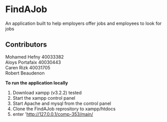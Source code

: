 # **FindAJob**  

An application built to help employers offer jobs and employees to look for jobs

## **Contributors**

Mohamed Hefny  40033382  
Aloys Portafaix  40030443  
Caren Rizk  40031705  
Robert Beaudenon  

**To run the application locally**
1. Download xampp (v3.2.2) tested
2. Start the xampp control panel
3. Start Apache and mysql from the control panel
4. Clone the FindAJob reprository to xampp/htdocs
5. enter 'http://127.0.0.1/comp-353/main/
 
      
